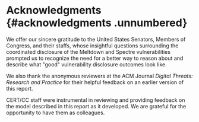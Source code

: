 # Acknowledgments {#acknowledgments .unnumbered}

We offer our sincere gratitude to the United States Senators, Members of
Congress, and their staffs, whose insightful questions surrounding the
coordinated disclosure of the Meltdown and Spectre vulnerabilities
prompted us to recognize the need for a better way to reason about and
describe what "good" vulnerability disclosure outcomes look like.

We also thank the anonymous reviewers at the ACM Journal *Digital
Threats: Research and Practice* for their helpful feedback on an earlier
version of this report.

CERT/CC staff were instrumental in reviewing and providing feedback on
the model described in this report as it developed. We are grateful for
the opportunity to have them as colleagues.

